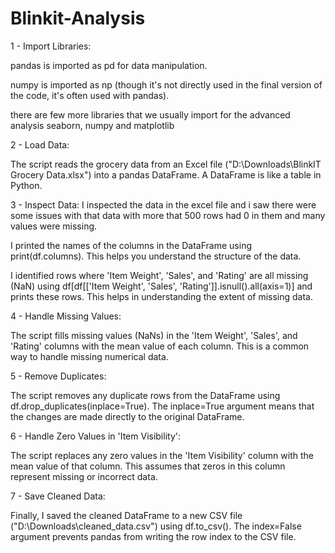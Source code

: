 # Blinkit-Analysis

1 - Import Libraries:

pandas is imported as pd for data manipulation.

numpy is imported as np (though it's not directly used in the final version of the code, it's often used with pandas).

there are few more libraries that we usually import for the advanced analysis seaborn, numpy and matplotlib

2 - Load Data:

The script reads the grocery data from an Excel file ("D:\Downloads\BlinkIT Grocery Data.xlsx") into a pandas DataFrame.  A DataFrame is like a table in Python.

3 - Inspect Data:
I inspected the data in the excel file and i saw there were some issues with that data with more that 500 rows had 0 in them and many values were missing.

I printed the names of the columns in the DataFrame using print(df.columns). This helps you understand the structure of the data.

I identified rows where 'Item Weight', 'Sales', and 'Rating' are all missing (NaN) using df[df[['Item Weight', 'Sales', 'Rating']].isnull().all(axis=1)] and prints these rows. This helps in understanding the extent of missing data.

4 - Handle Missing Values:

The script fills missing values (NaNs) in the 'Item Weight', 'Sales', and 'Rating' columns with the mean value of each column.  This is a common way to handle missing numerical data.

5 - Remove Duplicates:

The script removes any duplicate rows from the DataFrame using df.drop_duplicates(inplace=True). The inplace=True argument means that the changes are made directly to the original DataFrame.

6 - Handle Zero Values in 'Item Visibility':

The script replaces any zero values in the 'Item Visibility' column with the mean value of that column.  This assumes that zeros in this column represent missing or incorrect data.

7 - Save Cleaned Data:

Finally, I saved the cleaned DataFrame to a new CSV file ("D:\Downloads\cleaned_data.csv") using df.to_csv(). The index=False argument prevents pandas from writing the row index to the CSV file.
